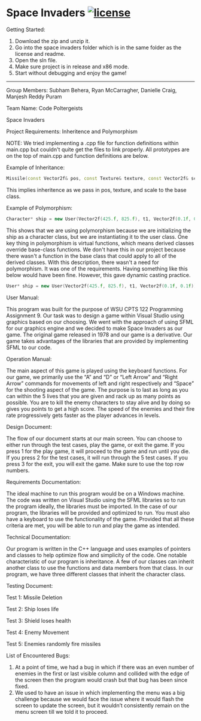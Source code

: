 # Space Invaders [![license](https://img.shields.io/github/license/DAVFoundation/captain-n3m0.svg?style=flat-square)](https://github.com/subhamb123/Chess/blob/main/LICENSE)

Getting Started:
1) Download the zip and unzip it.
2) Go into the space invaders folder which is in the same folder as the license and readme.
3) Open the sln file.
4) Make sure project is in release and x86 mode.
5) Start without debugging and enjoy the game!

---------------------------------------------------------------------------------------------------------------------------------------------------------------------------------

Group Members: Subham Behera, Ryan McCarragher, Danielle Craig, Manjesh Reddy Puram

Team Name: Code Poltergeists

Space Invaders

Project Requirements: Inheritence and Polymorphism

NOTE: We tried implementing a .cpp file for function definitions within main.cpp but couldn't quite get the files to link properly. All prototypes are on the top of main.cpp and 
      function definitions are below.

Example of Inheritance:

```Cpp
Missile(const Vector2f& pos, const Texture& texture, const Vector2f& scale) : Character(pos, texture, scale) {}
```

This implies inheritence as we pass in pos, texture, and scale to the base class.

Example of Polymorphism:

```Cpp
Character* ship = new User(Vector2f(425.f, 825.f), t1, Vector2f(0.1f, 0.1f));
```

This shows that we are using polymorphism because we are initializing the ship as a character class, but we are instantiating it to the user class. One key thing in polymorphism is virtual functions, which means derived classes override base-class functions. We don't have this in our project because there wasn't a function in the base class that could apply to all of the derived classes. With this description, there wasn't a need for polymorphism. It was one of the requirements. Having something like this below would have been fine. However, this gave dynamic casting practice.

```Cpp
User* ship = new User(Vector2f(425.f, 825.f), t1, Vector2f(0.1f, 0.1f));
```

User Manual:

This program was built for the purpose of WSU CPTS 122 Programming Assignment 9. Our task was to design a game within Visual Studio using graphics based on our choosing. We went with the approach of using SFML for our graphics engine and we decided to make Space Invaders as our game. The original game released in 1978 and our game is a derivative. Our game takes advantages of the libraries that are provided by implementing SFML to our code.

Operation Manual:

The main aspect of this game is played using the keyboard functions. For our game, we primarily use the “A” and “D” or “Left Arrow” and “Right Arrow” commands for movements of left and right respectively and “Space” for the shooting aspect of the game. The purpose is to last as long as you can within the 5 lives that you are given and rack up as many points as possible. You are to kill the enemy characters to stay alive and by doing so gives you points to get a high score. The speed of the enemies and their fire rate progressively gets faster as the player advances in levels.

Design Document:

The flow of our document starts at our main screen. You can choose to either run through the test cases, play the game, or exit the game. If you press 1 for the play game, it will proceed to the game and run until you die. If you press 2 for the test cases, it will run through the 5 test cases. If you press 3 for the exit, you will exit the game. Make sure to use the top row numbers.

Requirements Documentation:

The ideal machine to run this program would be on a Windows machine. The code was written on Visual Studio using the SFML libraries so to run the program ideally, the libraries must be imported. In the case of our program, the libraries will be provided and optimized to run. You must also have a keyboard to use the functionality of the game. Provided that all these criteria are met, you will be able to run and play the game as intended.

Technical Documentation:

Our program is written in the C++ language and uses examples of pointers and classes to help optimize flow and simplicity of the code. One notable characteristic of our program is inheritance. A few of our classes can inherit another class to use the functions and data members from that class. In our program, we have three different classes that inherit the character class. 

Testing Document:

Test 1: Missile Deletion

Test 2: Ship loses life

Test 3: Shield loses health

Test 4: Enemy Movement

Test 5: Enemies randomly fire missiles

List of Encountered Bugs:
1.	At a point of time, we had a bug in which if there was an even number of enemies in the first or last visible column and collided with the edge of the screen then the program would crash but that bug has been since fixed.
2.	We used to have an issue in which implementing the menu was a big challenge because we would face the issue where it would flash the screen to update the screen, but it wouldn’t consistently remain on the menu screen till we told it to proceed.
